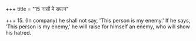 +++
title = "15 नासौ मे सपत्न"

+++
15. (In company) he shall not say, 'This person is my enemy.' If he says, 'This person is my enemy,' he will raise for himself an enemy, who will show his hatred.
